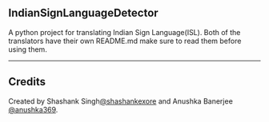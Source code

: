 ## IndianSignLanguageDetector
A python project for translating Indian Sign Language(ISL).
Both of the translators have their own README.md make sure to read them before using them.

---

## Credits
Created by Shashank Singh[@shashankexore](https://github.com/shashankexore) and Anushka Banerjee [@anushka369](https://github.com/anushka369).

